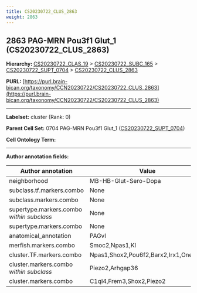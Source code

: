 ```yaml
---
title: CS20230722_CLUS_2863
weight: 2863
---
```

## 2863 PAG-MRN Pou3f1 Glut_1 (CS20230722_CLUS_2863)
<b>Hierarchy: </b>
[CS20230722_CLAS_19](../CS20230722_CLAS_19) >
[CS20230722_SUBC_165](../CS20230722_SUBC_165) >
[CS20230722_SUPT_0704](../CS20230722_SUPT_0704) >
[CS20230722_CLUS_2863](../CS20230722_CLUS_2863)

**PURL:** [https://purl.brain-bican.org/taxonomy/CCN20230722/CS20230722_CLUS_2863](https://purl.brain-bican.org/taxonomy/CCN20230722/CS20230722_CLUS_2863)

---


**Labelset:** cluster (Rank: 0)

**Parent Cell Set:** 0704 PAG-MRN Pou3f1 Glut_1 ([CS20230722_SUPT_0704](../CS20230722_SUPT_0704))



**Cell Ontology Term:** 

[MARKER GENES.]: #


---

[TRANSFERRED ANNOTATIONS.]: #


[AUTHOR ANNOTATION FIELDS.]: #


**Author annotation fields:**

| Author annotation | Value |
|-------------------|-------|
|neighborhood|MB-HB-Glut-Sero-Dopa|
|subclass.tf.markers.combo|None|
|subclass.markers.combo|None|
|supertype.markers.combo _within subclass_|None|
|supertype.markers.combo|None|
|anatomical_annotation|PAGvl|
|merfish.markers.combo|Smoc2,Npas1,Kl|
|cluster.TF.markers.combo|Npas1,Shox2,Pou6f2,Barx2,Irx1,Onecut2|
|cluster.markers.combo _within subclass_|Piezo2,Arhgap36|
|cluster.markers.combo|C1ql4,Frem3,Shox2,Piezo2|
